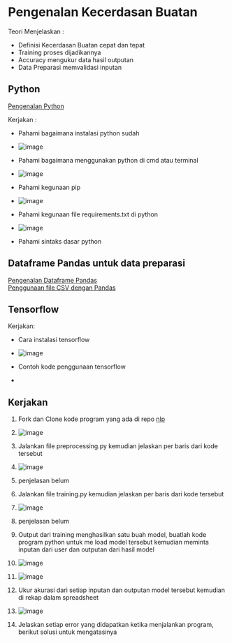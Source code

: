 # Pengenalan Kecerdasan Buatan

Teori Menjelaskan :
* Definisi Kecerdasan Buatan cepat dan tepat
* Training proses dijadikannya
* Accuracy mengukur data hasil outputan
* Data Preparasi memvalidasi inputan

## Python

[Pengenalan Python](https://www.youtube.com/watch?app=desktop&v=NxJBY8D8ZUk&ab_channel=RollyMaulanaAwangga)

Kerjakan :
* Pahami bagaimana instalasi python sudah
* ![image](https://github.com/harisriyoni/kelas-AI/assets/127081929/09458fcb-c355-4273-b093-4cc962fde075)

* Pahami bagaimana menggunakan python di cmd atau terminal
* ![image](https://github.com/harisriyoni/kelas-AI/assets/127081929/738c968a-d815-4dca-92a7-593e81059d16)

* Pahami kegunaan pip
* ![image](https://github.com/harisriyoni/kelas-AI/assets/127081929/a592c2fa-b2a9-4b40-b676-0d9206ef5406)

* Pahami kegunaan file requirements.txt di python
* ![image](https://github.com/harisriyoni/kelas-AI/assets/127081929/6876bf2c-7017-4360-9ec5-9c2cca12d901)

* Pahami sintaks dasar python

## Dataframe Pandas untuk data preparasi

[Pengenalan Dataframe Pandas](https://www.youtube.com/watch?v=AVdkuWgr-ks&pp=ygUOYXdhbmdnYSBwYW5kYXM%3D)\
[Penggunaan file CSV dengan Pandas](https://www.youtube.com/watch?v=qWbFWL36Ekw&pp=ygUOYXdhbmdnYSBwYW5kYXM%3D)

## Tensorflow

Kerjakan:
* Cara instalasi tensorflow
* ![image](https://github.com/harisriyoni/kelas-AI/assets/127081929/ec777a8f-75b9-4a81-a885-651c93ccb46c)

* Contoh kode penggunaan tensorflow
* 

## Kerjakan

1. Fork dan Clone kode program yang ada di repo [nlp](https://github.com/mymyid/nlp)
2. ![image](https://github.com/harisriyoni/kelas-AI/assets/127081929/38ee2090-077a-4de0-b3b7-91aa87186ac2)

3. Jalankan file preprocessing.py kemudian jelaskan per baris dari kode tersebut
4. ![image](https://github.com/harisriyoni/kelas-AI/assets/127081929/cafbbf73-d63f-4512-aed8-99480d7e0a4c)
5. penjelasan belum

6. Jalankan file training.py kemudian jelaskan per baris dari kode tersebut
7. ![image](https://github.com/harisriyoni/kelas-AI/assets/127081929/0a159310-a78e-414f-b06b-329b1ab88a86)
8. penjelasan belum

9. Output dari training menghasilkan satu buah model, buatlah kode program python untuk me load model tersebut kemudian meminta inputan dari user dan outputan dari hasil model
10. ![image](https://github.com/harisriyoni/kelas-AI/assets/127081929/f950bdf9-e963-496d-b4a0-7de9250bcff3)
11. ![image](https://github.com/harisriyoni/kelas-AI/assets/127081929/06fa87b9-4559-4eaf-9296-79e4e31f2ead)


12. Ukur akurasi dari setiap inputan dan outputan model tersebut kemudian di rekap dalam spreadsheet
13. ![image](https://github.com/harisriyoni/kelas-AI/assets/127081929/a383ab26-e0e2-44f5-bb42-116d19d9a275)

14. Jelaskan setiap error yang didapatkan ketika menjalankan program, berikut solusi untuk mengatasinya
